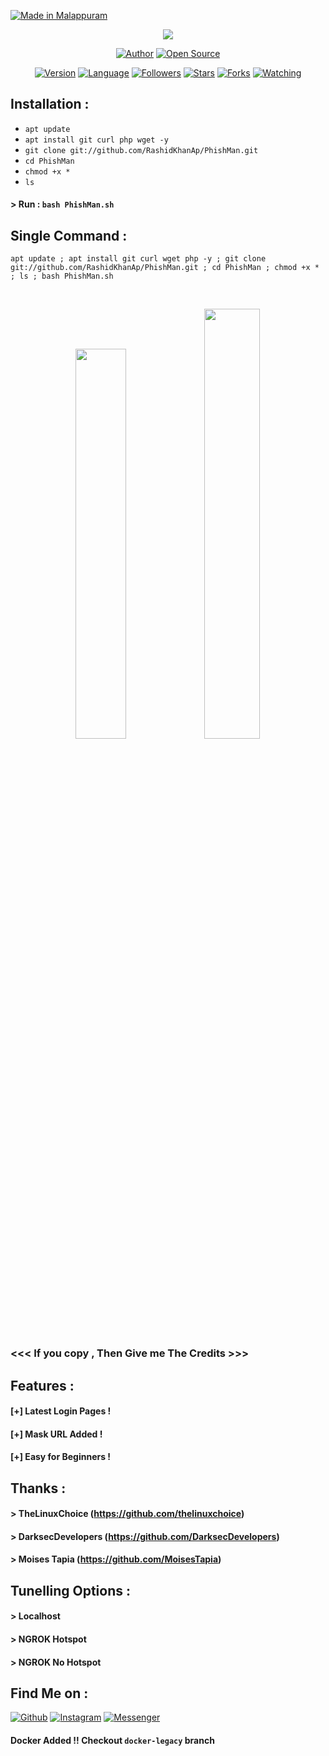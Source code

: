 <p align="left">
<a href="#"><img title="Made in Malappuram" src="https://img.shields.io/badge/MADE%20IN-MALAPPURAM-green?colorA=%23ff0000&colorB=%23017e40&style=for-the-badge"></a>
</p>
<p align="center">
<img src="https://user-images.githubusercontent.com/58362798/99677877-3529d500-2aa0-11eb-937b-1adb7913bbeb.jpg"></a>
</p>
<p align="center">
<a href="https://github.com/RashidKhanAp"><img title="Author" src="https://img.shields.io/badge/Author-RashidKhanAp-darkred.svg?style=for-the-badge&logo=github"></a>
<a href="#"><img title="Open Source" src="https://img.shields.io/badge/Open%20Source-%E2%9D%A4-green?style=for-the-badge"></a>
</p>
<p align="center">
<a href="#"><img title="Version" src="https://img.shields.io/badge/Version-2.0-green.svg?style=flat-square"></a>
<a href="#"><img title="Language" src="https://badges.frapsoft.com/bash/v1/bash.png?v=103"></a>
<a href="https://github.com/RashidKhanAp/followers"><img title="Followers" src="https://img.shields.io/github/followers/RashidKhanAp?color=blue&style=flat-square"></a>
<a href="https://github.com/RashidKhanAp/PhishMan/stargazers/"><img title="Stars" src="https://img.shields.io/github/stars/RashidKhanAp/PhishMan?color=red&style=flat-square"></a>
<a href="https://github.com/RashidKhanAp/PhishMan/network/members"><img title="Forks" src="https://img.shields.io/github/forks/RashidKhanAp/PhishMan?color=red&style=flat-square"></a>
<a href="https://github.com/RashidKhanAp/PhishMan/watchers"><img title="Watching" src="https://img.shields.io/github/watchers/RashidKhanAp/PhishMan?label=Watchers&color=blue&style=flat-square"></a>
</p>

## Installation :

* `apt update`
* `apt install git curl php wget -y`
* `git clone git://github.com/RashidKhanAp/PhishMan.git`
* `cd PhishMan`
* `chmod +x *`
* `ls`
#### > Run : `bash PhishMan.sh`

## Single Command :
```
apt update ; apt install git curl wget php -y ; git clone git://github.com/RashidKhanAp/PhishMan.git ; cd PhishMan ; chmod +x * ; ls ; bash PhishMan.sh
```
<br>
<p align="center">
<img width="40%" src="https://raw.githubusercontent.com/RashidKhanAp/release-download/main/images/PhishMan1.png"/>
<img width="42%" src="https://raw.githubusercontent.com/RashidKhanAp/release-download/main/images/PhishMan02.png"/>
</p>

### <<< If you copy , Then Give me The Credits >>>

## Features :
#### [+] Latest Login Pages !
#### [+] Mask URL Added !
#### [+] Easy for Beginners !

## Thanks :
#### > TheLinuxChoice (https://github.com/thelinuxchoice)
#### > DarksecDevelopers (https://github.com/DarksecDevelopers)
#### > Moises Tapia (https://github.com/MoisesTapia)

## Tunelling Options :
#### > Localhost
#### > NGROK Hotspot
#### > NGROK No Hotspot

## Find Me on :
[![Github](https://img.shields.io/badge/Github-RashidKhanAp-green?style=for-the-badge&logo=github)](https://github.com/RashidKhanAp)
[![Instagram](https://img.shields.io/badge/IG-%40rashidkhanap-red?style=for-the-badge&logo=instagram)](https://www.instagram.com/rashidkhanap)
[![Messenger](https://img.shields.io/badge/Chat-Messenger-blue?style=for-the-badge&logo=messenger)](https://m.me/rashidkhanapfbp)

#### Docker Added !!  Checkout `docker-legacy` branch
